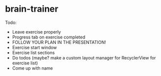 # brain-trainer

Todo:
* Leave exercise properly
* Progress tab on exercise completed
* FOLLOW YOUR PLAN IN THE PRESENTATION!
* Exercise start window
* Exercise list sections
* Do todos (maybe? make a custom layout manager for RecyclerView for exercise list)
* Come up with name
